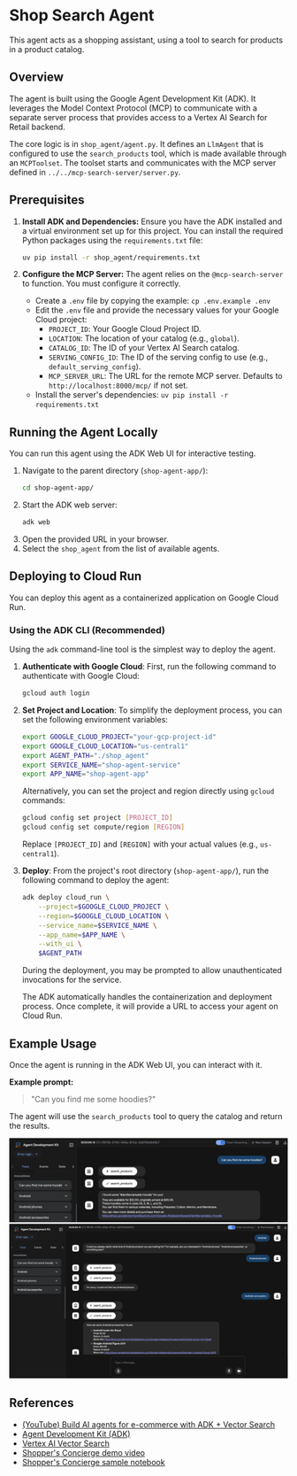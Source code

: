# Shop Search Agent

This agent acts as a shopping assistant, using a tool to search for products in a product catalog.

## Overview

The agent is built using the Google Agent Development Kit (ADK). It leverages the Model Context Protocol (MCP) to communicate with a separate server process that provides access to a Vertex AI Search for Retail backend.

The core logic is in `shop_agent/agent.py`. It defines an `LlmAgent` that is configured to use the `search_products` tool, which is made available through an `MCPToolset`. The toolset starts and communicates with the MCP server defined in `../../mcp-search-server/server.py`.

## Prerequisites

1.  **Install ADK and Dependencies:** Ensure you have the ADK installed and a virtual environment set up for this project. You can install the required Python packages using the `requirements.txt` file:
    ```bash
    uv pip install -r shop_agent/requirements.txt
    ```

2.  **Configure the MCP Server:** The agent relies on the `@mcp-search-server` to function. You must configure it correctly.
    *   Create a `.env` file by copying the example: `cp .env.example .env`
    *   Edit the `.env` file and provide the necessary values for your Google Cloud project:
        *   `PROJECT_ID`: Your Google Cloud Project ID.
        *   `LOCATION`: The location of your catalog (e.g., `global`).
        *   `CATALOG_ID`: The ID of your Vertex AI Search catalog.
        *   `SERVING_CONFIG_ID`: The ID of the serving config to use (e.g., `default_serving_config`).
        *   `MCP_SERVER_URL`: The URL for the remote MCP server. Defaults to `http://localhost:8000/mcp/` if not set.
    *   Install the server's dependencies: `uv pip install -r requirements.txt`

## Running the Agent Locally

You can run this agent using the ADK Web UI for interactive testing.

1.  Navigate to the parent directory (`shop-agent-app/`):
    ```bash
    cd shop-agent-app/
    ```
2.  Start the ADK web server:
    ```bash
    adk web
    ```
3.  Open the provided URL in your browser.
4.  Select the `shop_agent` from the list of available agents.

## Deploying to Cloud Run

You can deploy this agent as a containerized application on Google Cloud Run.

### Using the ADK CLI (Recommended)

Using the `adk` command-line tool is the simplest way to deploy the agent.

1.  **Authenticate with Google Cloud**:
    First, run the following command to authenticate with Google Cloud:
    ```bash
    gcloud auth login
    ```

2.  **Set Project and Location**:
    To simplify the deployment process, you can set the following environment variables:
    ```bash
    export GOOGLE_CLOUD_PROJECT="your-gcp-project-id"
    export GOOGLE_CLOUD_LOCATION="us-central1"
    export AGENT_PATH="./shop_agent"
    export SERVICE_NAME="shop-agent-service"
    export APP_NAME="shop-agent-app"
    ```
    Alternatively, you can set the project and region directly using `gcloud` commands:
    ```bash
    gcloud config set project [PROJECT_ID]
    gcloud config set compute/region [REGION]
    ```
    Replace `[PROJECT_ID]` and `[REGION]` with your actual values (e.g., `us-central1`).

3.  **Deploy**:
    From the project's root directory (`shop-agent-app/`), run the following command to deploy the agent:
    ```bash
    adk deploy cloud_run \
        --project=$GOOGLE_CLOUD_PROJECT \
        --region=$GOOGLE_CLOUD_LOCATION \
        --service_name=$SERVICE_NAME \
        --app_name=$APP_NAME \
        --with_ui \
        $AGENT_PATH
    ```
    During the deployment, you may be prompted to allow unauthenticated invocations for the service.

    The ADK automatically handles the containerization and deployment process. Once complete, it will provide a URL to access your agent on Cloud Run.

## Example Usage

Once the agent is running in the ADK Web UI, you can interact with it.

**Example prompt:**
> "Can you find me some hoodies?"

The agent will use the `search_products` tool to query the catalog and return the results.

![](./assets/shop-agent-01.png)
![](./assets/shop-agent-02.png)

## References

- [(YouTube) Build AI agents for e-commerce with ADK + Vector Search](https://www.youtube.com/watch?v=UIntXBP--gI)
- [Agent Development Kit (ADK)](https://goo.gle/3RGrB9T)
- [Vertex AI Vector Search](https://goo.gle/3T5xxK5)
- [Shopper's Concierge demo video](https://goo.gle/4jRbMJb)
- [Shopper's Concierge sample notebook](https://goo.gle/4kMkxot)